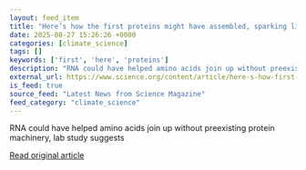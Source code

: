 ```yaml
---
layout: feed_item
title: "Here’s how the first proteins might have assembled, sparking life"
date: 2025-08-27 15:26:26 +0000
categories: [climate_science]
tags: []
keywords: ['first', 'here', 'proteins']
description: "RNA could have helped amino acids join up without preexisting protein machinery, lab study suggests"
external_url: https://www.science.org/content/article/here-s-how-first-proteins-might-have-assembled-sparking-life
is_feed: true
source_feed: "Latest News from Science Magazine"
feed_category: "climate_science"
---
```


RNA could have helped amino acids join up without preexisting protein machinery, lab study suggests

[Read original article](https://www.science.org/content/article/here-s-how-first-proteins-might-have-assembled-sparking-life)
